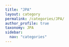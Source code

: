 ```yaml
---
title: "JPA"
layout: category
permalink: /categories/JPA/
author_profile: true
taxonomy: JPA
sidebar:
  nav: "categories"
---
```

